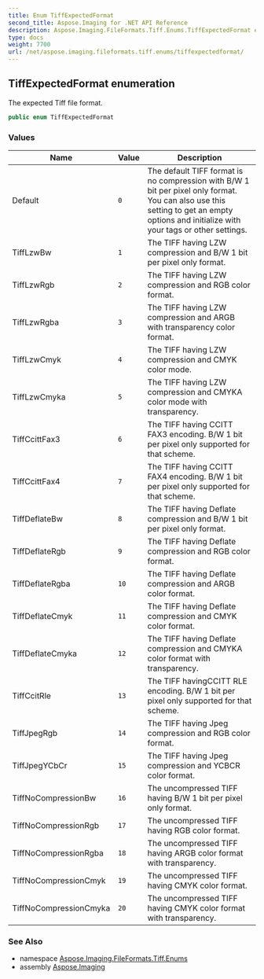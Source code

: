 ```yaml
---
title: Enum TiffExpectedFormat
second_title: Aspose.Imaging for .NET API Reference
description: Aspose.Imaging.FileFormats.Tiff.Enums.TiffExpectedFormat enum. The expected Tiff file format
type: docs
weight: 7700
url: /net/aspose.imaging.fileformats.tiff.enums/tiffexpectedformat/
---
```

## TiffExpectedFormat enumeration

The expected Tiff file format.

```csharp
public enum TiffExpectedFormat
```

### Values

| Name | Value | Description |
| --- | --- | --- |
| Default | `0` | The default TIFF format is no compression with B/W 1 bit per pixel only format. You can also use this setting to get an empty options and initialize with your tags or other settings. |
| TiffLzwBw | `1` | The TIFF having LZW compression and B/W 1 bit per pixel only format. |
| TiffLzwRgb | `2` | The TIFF having LZW compression and RGB color format. |
| TiffLzwRgba | `3` | The TIFF having LZW compression and ARGB with transparency color format. |
| TiffLzwCmyk | `4` | The TIFF having LZW compression and CMYK color mode. |
| TiffLzwCmyka | `5` | The TIFF having LZW compression and CMYKA color mode with transparency. |
| TiffCcittFax3 | `6` | The TIFF having CCITT FAX3 encoding. B/W 1 bit per pixel only supported for that scheme. |
| TiffCcittFax4 | `7` | The TIFF having CCITT FAX4 encoding. B/W 1 bit per pixel only supported for that scheme. |
| TiffDeflateBw | `8` | The TIFF having Deflate compression and B/W 1 bit per pixel only format. |
| TiffDeflateRgb | `9` | The TIFF having Deflate compression and RGB color format. |
| TiffDeflateRgba | `10` | The TIFF having Deflate compression and ARGB color format. |
| TiffDeflateCmyk | `11` | The TIFF having Deflate compression and CMYK color format. |
| TiffDeflateCmyka | `12` | The TIFF having Deflate compression and CMYKA color format with transparency. |
| TiffCcitRle | `13` | The TIFF havingCCITT RLE encoding. B/W 1 bit per pixel only supported for that scheme. |
| TiffJpegRgb | `14` | The TIFF having Jpeg compression and RGB color format. |
| TiffJpegYCbCr | `15` | The TIFF having Jpeg compression and YCBCR color format. |
| TiffNoCompressionBw | `16` | The uncompressed TIFF having B/W 1 bit per pixel only format. |
| TiffNoCompressionRgb | `17` | The uncompressed TIFF having RGB color format. |
| TiffNoCompressionRgba | `18` | The uncompressed TIFF having ARGB color format with transparency. |
| TiffNoCompressionCmyk | `19` | The uncompressed TIFF having CMYK color format. |
| TiffNoCompressionCmyka | `20` | The uncompressed TIFF having CMYK color format with transparency. |

### See Also

* namespace [Aspose.Imaging.FileFormats.Tiff.Enums](../../aspose.imaging.fileformats.tiff.enums/)
* assembly [Aspose.Imaging](../../)



